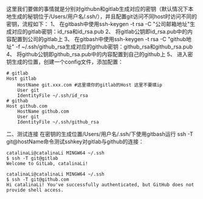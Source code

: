 这里我们要做的事情就是分别对githubn和gitlab生成对应的密钥（默认情况下本地生成的秘钥位于/Users/用户名/.ssh/），并且配置git访问不同host时访问不同的密钥，流程如下：
1、 在gitbash中使用ssh-keygen -t rsa -C "公司邮箱地址"生成对应的gitlab密钥：id_rsa和id_rsa.pub
2、 将gitlab公钥即id_rsa.pub中的内容配置到公司的gitlab上
3、 在gitbash中使用ssh-keygen -t rsa -C "github地址" -f ~/.ssh/github_rsa生成对应的github密钥：github_rsa和github_rsa.pub
4、 将github公钥即github_rsa.pub中的内容配置到自己的github上
5、 进入密钥生成的位置，创建一个config文件，添加配置：


```ssh
# gitlab
Host gitlab
    HostName git.xxx.com #这里填你的gitlab的Host 这里不要填ip
    User git
    IdentityFile ~/.ssh/id_rsa
# githab
Host github.com
    HostName github.com
    User git
    IdentityFile ~/.ssh/github_rsa
```


二、测试连接
在密钥的生成位置/Users/用户名/.ssh/下使用gitbash运行 ssh -T git@hostName命令测试sshkey对gitlab与github的连接：
```ssh
catalinaLi@catalinaLi MINGW64 ~/.ssh
$ ssh -T git@gitlab
Welcome to GitLab, catalinaLi!

catalinaLi@catalinaLi MINGW64 ~/.ssh
$ ssh -T git@github.com
Hi catalinaLi! You've successfully authenticated, but GitHub does not provide shell access.
```